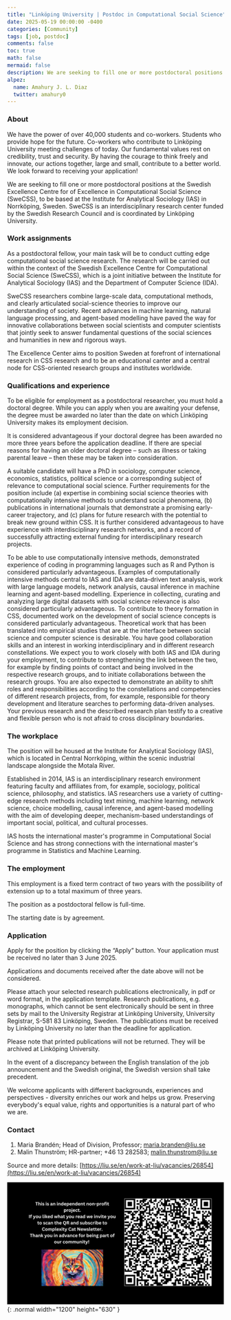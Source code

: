 ```yaml
---
title: "Linköping University | Postdoc in Computational Social Science"
date: 2025-05-19 00:00:00 -0400
categories: [Community]
tags: [job, postdoc]
comments: false
toc: true
math: false
mermaid: false
description: We are seeking to fill one or more postdoctoral positions at the Swedish Excellence Centre for of Excellence in Computational Social Science (SweCSS), to be based at the Institute for Analytical Sociology (IAS) in Norrköping, Sweden. SweCSS is an interdisciplinary research center funded by the Swedish Research Council and is coordinated by Linköping University. 
alpez:
  name: Amahury J. L. Diaz
  twitter: amahury0
---
```

### About
We have the power of over 40,000 students and co-workers. Students who provide hope for the future. Co-workers who contribute to Linköping University meeting challenges of today. Our fundamental values rest on credibility, trust and security. By having the courage to think freely and innovate, our actions together, large and small, contribute to a better world. We look forward to receiving your application!

We are seeking to fill one or more postdoctoral positions at the Swedish Excellence Centre for of Excellence in Computational Social Science (SweCSS), to be based at the Institute for Analytical Sociology (IAS) in Norrköping, Sweden. SweCSS is an interdisciplinary research center funded by the Swedish Research Council and is coordinated by Linköping University. 

### Work assignments 
As a postdoctoral fellow, your main task will be to conduct cutting edge computational social science research. The research will be carried out within the context of the Swedish Excellence Centre for Computational Social Science (SweCSS), which is a joint initiative between the Institute for Analytical Sociology (IAS) and the Department of Computer Science (IDA).

SweCSS researchers combine large-scale data, computational methods, and clearly articulated social-science theories to improve our understanding of society. Recent advances in machine learning, natural language processing, and agent-based modelling have paved the way for innovative collaborations between social scientists and computer scientists that jointly seek to answer fundamental questions of the social sciences and humanities in new and rigorous ways.

The Excellence Center aims to position Sweden at forefront of international research in CSS research and to be an educational canter and a central node for CSS-oriented research groups and institutes worldwide.

### Qualifications and experience
To be eligible for employment as a postdoctoral researcher, you must hold a doctoral degree. While you can apply when you are awaiting your defense, the degree must be awarded no later than the date on which Linköping University makes its employment decision.

It is considered advantageous if your doctoral degree has been awarded no more three years before the application deadline. If there are special reasons for having an older doctoral degree – such as illness or taking parental leave – then these may be taken into consideration.

A suitable candidate will have a PhD in sociology, computer science, economics, statistics, political science or a corresponding subject of relevance to computational social science.  Further requirements for the position include (a) expertise in combining social science theories with computationally intensive methods to understand social phenomena, (b) publications in international journals that demonstrate a promising early-career trajectory, and (c) plans for future research with the potential to break new ground within CSS. It is further considered advantageous to have experience with interdisciplinary research networks, and a record of successfully attracting external funding for interdisciplinary research projects.

To be able to use computationally intensive methods, demonstrated experience of coding in programming languages such as R and Python is considered particularly advantageous. Examples of computationally intensive methods central to IAS and IDA are data-driven text analysis, work with large language models, network analysis, causal inference in machine learning and agent-based modelling. Experience in collecting, curating and analyzing large digital datasets with social science relevance is also considered particularly advantageous. To contribute to theory formation in CSS, documented work on the development of social science concepts is considered particularly advantageous. Theoretical work that has been translated into empirical studies that are at the interface between social science and computer science is desirable.  You have good collaboration skills and an interest in working interdisciplinary and in different research constellations. We expect you to work closely with both IAS and IDA during your employment, to contribute to strengthening the link between the two, for example by finding points of contact and being involved in the respective research groups, and to initiate collaborations between the research groups. You are also expected to demonstrate an ability to shift roles and responsibilities according to the constellations and competencies of different research projects, from, for example, responsible for theory development and literature searches to performing data-driven analyses. Your previous research and the described research plan testify to a creative and flexible person who is not afraid to cross disciplinary boundaries.

### The workplace
The position will be housed at the Institute for Analytical Sociology (IAS), which is located in Central Norrköping, within the scenic industrial landscape alongside the Motala River.

Established in 2014, IAS is an interdisciplinary research environment featuring faculty and affiliates from, for example, sociology, political science, philosophy, and statistics. IAS researchers use a variety of cutting-edge research methods including text mining, machine learning, network science, choice modelling, causal inference, and agent-based modelling with the aim of developing deeper, mechanism-based understandings of important social, political, and cultural processes.

IAS hosts the international master's programme in Computational Social Science and has strong connections with the international master's programme in Statistics and Machine Learning.

### The employment
This employment is a fixed term contract of two years with the possibility of extension up to a total maximum of three years.

The position as a postdoctoral fellow is full-time.

The starting date is by agreement.

### Application
Apply for the position by clicking the “Apply” button. Your application must be received no later than 3 June 2025. 

Applications and documents received after the date above will not be considered. 

Please attach your selected research publications electronically, in pdf or word format, in the application template. Research publications, e.g. monographs, which cannot be sent electronically should be sent in three sets by mail to the University Registrar at Linköping University, University Registrar, S-581 83 Linköping, Sweden. The publications must be received by Linköping University no later than the deadline for application. 

Please note that printed publications will not be returned. They will be archived at Linköping University. 

In the event of a discrepancy between the English translation of the job announcement and the Swedish original, the Swedish version shall take precedent. 

We welcome applicants with different backgrounds, experiences and perspectives - diversity enriches our work and helps us grow. Preserving everybody's equal value, rights and opportunities is a natural part of who we are. 

### Contact 
1. Maria Brandén; Head of Division, Professor; maria.branden@liu.se
2. Malin Thunström; HR-partner; +46 13 282583; malin.thunstrom@liu.se

Source and more details: [https://liu.se/en/work-at-liu/vacancies/26854](https://liu.se/en/work-at-liu/vacancies/26854)

![Desktop View](/assets/img/fix/complexity-cat-newsletter.png){: .normal width="1200" height="630" }
